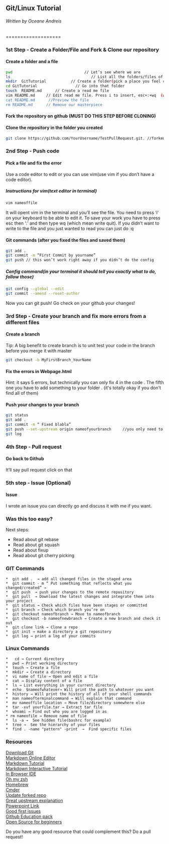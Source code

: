 ## Git/Linux Tutorial
###### Written by Oceane Andreis
===================

### 1st Step - Create a Folder/File and Fork & Clone our repository

#### Create a folder and a file
```bash
pwd                                // Let’s see where we are 
ls                                    // List all the folders/files of our location
mkdir  GitTutorial           // Create a folder(pick a place you feel comfortable with) 
cd GitTutorial                 // Go into that folder
touch  README.md      // Create a read me file
vim README.md	  // Edit read me file. Press i to insert, esc+:+wq  (wq = write quit)(Will also create the file if it didn't exist)
cat README.md      //Preview the file
rm README.md 	  // Remove our masterpiece
```
#### Fork the repository on github (MUST DO THIS STEP BEFORE CLONING)

#### Clone the repository in the folder you created

```bash
git clone https://github.com/YourUsername/TestPullRequest.git. //forked version
```
### 2nd Step - Push code

#### Pick a file and fix the error
Use a code editor to edit or you can use vim(use vim if you don’t have a code editor).

##### Instructions for vim(text editor in terminal)
```bash
vim nameoffile
```
It will opent vim in the terminal and you’ll see the file. 
You need to press ‘i’ on your keyboard to be able to edit it.
To save your work you have to press esc then ‘:’ and then type wq  (which mean write quit).
If you didn’t want to write to the file and you just wanted to read you can just do :q

#### Git commands (after you fixed the files and saved them)

```bash
git add . 
git commit -m “First Commit by yourname”
git push // this won’t work right away if you didn’t do the config
```

##### Config command(in your terminal it should tell you exactly what to do, follow those)
```bash
git config --global --edit
git commit --amend --reset-author
```
Now you can git push! 
Go check on your github your changes!

### 3rd Step - Create your branch and fix more errors from a different files

#### Create a branch
Tip: A big benefit to create branch is to unit test your code in the branch before you merge it with master

```bash
git checkout -b MyFirstBranch_YourName 
```

#### Fix the errors in Webpage.html
Hint:  it says 5 errors, but technically you can only fix 4 in the code . The fifth one you have to add something to your folder .
(it's totally okay if you don't find all of them)

#### Push your changes to your branch 
```bash
git status
git add .
git commit -m “ Fixed blabla”
git push --set-upstream origin nameofyourbranch     //you only need to do this one time then the second time you push you just need git push
git log
```
### 4th Step - Pull request
#### Go back to Github
It’ll say pull request click on that
### 5th step - Issue (Optional) 
#### Issue
I wrote an issue you can directly go and discuss it with me if you want.

### Was this too easy?
Next steps:
*  Read about git rebase
*  Read about git squash
*  Read about fixup
*  Read about git cherry picking


### GIT Commands
	*  git add .  → add all changed files in the staged area
	*  git commit - m “ Put something that reflects what you changed/created” →
	*  git push  → push your changes to the remote repository
	*  git pull  → Download the latest changes and integrate them into your project
	*  git status → Check which files have been stages or committed
	*  git branch → Check which branch you’re on
	*  git checkout nameofbranch → Move to nameofbranch
	*  git checkout -b nameofnewbranch → Create a new branch and check it out
	*  git clone link → Clone a repo 
	*  git init → make a directory a git repository  
	*  git log → print a log of your commits


### Linux Commands
	*   cd → Current directory
	*  pwd → Print working directory
	*  touch → Create a file
	*  mkdir → Create a directory
	*  vi name of file → Open and edit a file
	*  cat → Display content of a file
	*  ls → List everything in your current directory
	*  echo  $nameofwhatever→ Will print the path to whatever you want
	*  history → Will print the history of all of your shell commands
	*  man nameofterminalcommand → Will explain that command
	*  mv nameoffile location → Move file/directory somewhere else
	*  tar -xvf yourfile.tar → Extract tar file
	*  whoami → Find out who you are logged in as
	* rm nameofile → Remove name of file
	*  ls -a →  See hidden file(bashrc for example)
	*  tree →  See the hierarchy of your files
	*  find . -name "pattern" -print  →  Find specific files
 

### Resources
[Download Git](https://www.atlassian.com/git/tutorials/install-git "Download git") <br />
[Markdown Online Editor](https://markdown-editor.github.io/ "Markdown Online Editor") <br />
[Markdown Tutorial](https://guides.github.com/features/mastering-markdown/ "Markdown Tutorial") <br />
[Markdown Interactive Tutorial](https://www.markdowntutorial.com/ "Interactive Markdown Tutorial") <br />
[In Browser IDE](https://repl.it/ "In Browser IDE") <br />
[Oh my zsh](https://sourabhbajaj.com/mac-setup/iTerm/zsh.html "Oh My Zsh") <br />
[Homebrew](https://brew.sh/ "Homebrew") <br />
[Cmder](https://cmder.net/ "Console Emulator for Windows") <br />
[Update forked repo](https://stackoverflow.com/questions/7244321/how-do-i-update-a-github-forked-repository "Update forked repo")<br />
[Great upstream explanation](https://stackoverflow.com/questions/37770467/why-do-i-have-to-git-push-set-upstream-origin-branch "Set Upstream for your branch explanation") <br/>
[Powerpoint Link](https://docs.google.com/presentation/d/1JZMtdtUaLqp9CrydJLEmLoGRrt0PcETV1CNeOSc5uIQ/edit?usp=sharing "Powerpoint Slides") <br/>
[Good first issues](https://goodfirstissues.com/ "Good First Issues") <br/>
[Github Education pack](https://education.github.com/pack "Github Education Pack") <br/>
[Open Source for beginners](https://github.com/MunGell/awesome-for-beginners "Open Source for beginners") <br/>

Do you have any good resource that could complement this? Do a pull request!





